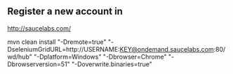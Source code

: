 ## Register a new account in 
http://saucelabs.com/

mvn clean install "-Dremote=true" "-DseleniumGridURL=http://USERNAME:KEY@ondemand.saucelabs.com:80/wd/hub" "-Dplatform=Windows" "-Dbrowser=Chrome" "-Dbrowserversion=51" "-Doverwrite.binaries=true"
